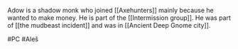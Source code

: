 Adow is a shadow monk who joined [[Axehunters]] mainly because he wanted to make money.
He is part of the [[Intermission group]].
He was part of [[the mudbeast incident]]  and was in [[Ancient Deep Gnome city]].

#PC #Aleš 